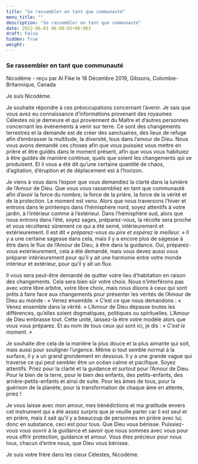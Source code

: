 ```yaml
---
title: "Se rassembler en tant que communauté"
menu_title: ""
description: "Se rassembler en tant que communauté"
date: 2022-06-01 06:00:01+00:963
draft: False
hidden: True
weight:
---
```

### Se rassembler en tant que communauté

Nicodème - reçu par Al Fike le 18 Décembre 2019, Gibsons, Colombie-Britannique, Canada

Je suis Nicodème.

Je souhaite répondre à ces préoccupations concernant l’avenir. Je sais que vous avez eu connaissance d’informations provenant des royaumes Célestes où je demeure et qui proviennent du Maître et d’autres personnes concernant les événements à venir sur terre. Ce sont des changements terrestres et la demande est de créer des sanctuaires, des lieux de refuge afin d’embrasser la multitude, la diversité, tous dans l’amour de Dieu. Nous vous avons demandé ces choses afin que vous puissiez vous mettre en prière et être guidés dans le moment présent, afin que vous vous habituiez à être guidés de manière continue, quels que soient les changements qui se produisent. Et il vous a été dit qu’une certaine quantité de chaos, d’agitation, d’éruption et de déplacement est à l’horizon.

Je viens à vous dans l’espoir que vous demandiez la clarté dans la lumière de l’Amour de Dieu. Que vous vous rassembliez en tant que communauté afin d’avoir la force du nombre, la force de la prière, la force de la vérité et de la protection. Le moment est venu. Alors que nous traversons l’hiver et entrons dans le printemps dans l’hémisphère nord, soyez attentifs à votre jardin, à l’intérieur comme à l’extérieur. Dans l’hémisphère sud, alors que nous entrons dans l’été, soyez sages, préparez-vous, la récolte sera proche et vous récolterez sûrement ce qui a été semé, intérieurement et extérieurement. Il est dit *« préparez-vous au pire et espérez le meilleur. »* Il y a une certaine sagesse dans cela, mais il y a encore plus de sagesse à être dans le flux de l’Amour de Dieu, à être dans la guidance. Oui, préparez-vous extérieurement, cela a été demandé, mais vous devez aussi vous préparer intérieurement pour qu’il y ait une harmonie entre votre monde intérieur et extérieur, pour qu’il y ait un flux.

Il vous sera peut-être demandé de quitter votre lieu d’habitation en raison des changements. Cela sera bien sûr votre choix. Nous n’interférons pas avec votre libre arbitre, votre libre choix, mais nous disons à ceux qui sont prêts à faire face aux changements pour présenter les vérités de l’Amour de Dieu au monde : « Venez ensemble. » C’est ce que nous demandons : « Venez ensemble dans la vérité. » L’Amour de Dieu dépasse toutes les différences, qu’elles soient dogmatiques, politiques ou spirituelles. L’Amour de Dieu embrasse tout. Cette unité, laissez-la être votre modèle alors que vous vous préparez. Et au nom de tous ceux qui sont ici, je dis : *« C’est le moment. »*

Je souhaite dire cela de la manière la plus douce et la plus aimante qui soit, mais aussi pour souligner l’urgence. Même si tout semble normal à la surface, il y a un grand grondement en dessous. Il y a une grande vague qui traverse ce qui peut sembler être un océan calme et pacifique. Soyez attentifs. Priez pour la clarté et la guidance et surtout pour l’Amour de Dieu. Pour le bien de la terre, pour le bien des enfants, des petits-enfants, des arrière-petits-enfants et ainsi de suite. Pour les âmes de tous, pour la guérison de la planète, pour la transformation de chaque âme en attente, priez !

Je vous laisse avec mon amour, mes bénédictions et ma gratitude envers cet instrument qui a été assez surpris que je veuille parler car il est seul et en prière, mais il sait qu’il y a beaucoup de personnes en prière avec lui, donc en substance, ceci est pour tous. Que Dieu vous bénisse. Puissiez-vous vous ouvrir à la guidance et savoir que nous sommes avec vous pour vous offrir protection, guidance et amour. Vous êtes précieux pour nous tous, chacun d’entre nous, que Dieu vous bénisse.

Je suis votre frère dans les cieux Célestes, Nicodème.



